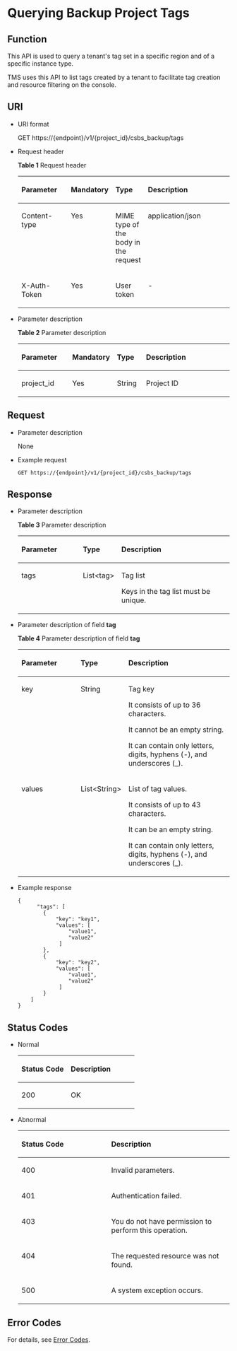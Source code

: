 # Querying Backup Project Tags<a name="EN-US_TOPIC_0098635091"></a>

## Function<a name="section43678285"></a>

This API is used to query a tenant's tag set in a specific region and of a specific instance type.

TMS uses this API to list tags created by a tenant to facilitate tag creation and resource filtering on the console.

## URI<a name="section57560251"></a>

-   URI format

    GET https://\{endpoint\}/v1/\{project\_id\}/csbs\_backup/tags

-   Request header

    **Table  1**  Request header

    <a name="table57317854"></a>
    <table><thead align="left"><tr id="row16062491"><th class="cellrowborder" valign="top" width="24.752475247524753%" id="mcps1.2.5.1.1"><p id="p209623317216"><a name="p209623317216"></a><a name="p209623317216"></a>Parameter</p>
    </th>
    <th class="cellrowborder" valign="top" width="15.841584158415841%" id="mcps1.2.5.1.2"><p id="p15962193221"><a name="p15962193221"></a><a name="p15962193221"></a>Mandatory</p>
    </th>
    <th class="cellrowborder" valign="top" width="13.861386138613863%" id="mcps1.2.5.1.3"><p id="p99783315213"><a name="p99783315213"></a><a name="p99783315213"></a>Type</p>
    </th>
    <th class="cellrowborder" valign="top" width="45.54455445544555%" id="mcps1.2.5.1.4"><p id="p6978835213"><a name="p6978835213"></a><a name="p6978835213"></a>Description</p>
    </th>
    </tr>
    </thead>
    <tbody><tr id="row18787345"><td class="cellrowborder" valign="top" width="24.752475247524753%" headers="mcps1.2.5.1.1 "><p id="p45380005"><a name="p45380005"></a><a name="p45380005"></a>Content-type</p>
    </td>
    <td class="cellrowborder" valign="top" width="15.841584158415841%" headers="mcps1.2.5.1.2 "><p id="p639019461246"><a name="p639019461246"></a><a name="p639019461246"></a>Yes</p>
    </td>
    <td class="cellrowborder" valign="top" width="13.861386138613863%" headers="mcps1.2.5.1.3 "><p id="p51901789"><a name="p51901789"></a><a name="p51901789"></a>MIME type of the body in the request</p>
    </td>
    <td class="cellrowborder" valign="top" width="45.54455445544555%" headers="mcps1.2.5.1.4 "><p id="p17266011"><a name="p17266011"></a><a name="p17266011"></a>application/json</p>
    </td>
    </tr>
    <tr id="row21176375"><td class="cellrowborder" valign="top" width="24.752475247524753%" headers="mcps1.2.5.1.1 "><p id="p37564794"><a name="p37564794"></a><a name="p37564794"></a>X-Auth-Token</p>
    </td>
    <td class="cellrowborder" valign="top" width="15.841584158415841%" headers="mcps1.2.5.1.2 "><p id="p14388146944"><a name="p14388146944"></a><a name="p14388146944"></a>Yes</p>
    </td>
    <td class="cellrowborder" valign="top" width="13.861386138613863%" headers="mcps1.2.5.1.3 "><p id="p22849445"><a name="p22849445"></a><a name="p22849445"></a>User token</p>
    </td>
    <td class="cellrowborder" valign="top" width="45.54455445544555%" headers="mcps1.2.5.1.4 "><p id="p61118933"><a name="p61118933"></a><a name="p61118933"></a>-</p>
    </td>
    </tr>
    </tbody>
    </table>


-   Parameter description

    **Table  2**  Parameter description

    <a name="table31437385"></a>
    <table><thead align="left"><tr id="row54135154"><th class="cellrowborder" valign="top" width="25%" id="mcps1.2.5.1.1"><p id="p131182811236"><a name="p131182811236"></a><a name="p131182811236"></a>Parameter</p>
    </th>
    <th class="cellrowborder" valign="top" width="15%" id="mcps1.2.5.1.2"><p id="p412281238"><a name="p412281238"></a><a name="p412281238"></a>Mandatory</p>
    </th>
    <th class="cellrowborder" valign="top" width="14.000000000000002%" id="mcps1.2.5.1.3"><p id="p191192822317"><a name="p191192822317"></a><a name="p191192822317"></a>Type</p>
    </th>
    <th class="cellrowborder" valign="top" width="46%" id="mcps1.2.5.1.4"><p id="p1217928162315"><a name="p1217928162315"></a><a name="p1217928162315"></a>Description</p>
    </th>
    </tr>
    </thead>
    <tbody><tr id="row29261955"><td class="cellrowborder" valign="top" width="25%" headers="mcps1.2.5.1.1 "><p id="p21408163"><a name="p21408163"></a><a name="p21408163"></a>project_id</p>
    </td>
    <td class="cellrowborder" valign="top" width="15%" headers="mcps1.2.5.1.2 "><p id="p56339623"><a name="p56339623"></a><a name="p56339623"></a>Yes</p>
    </td>
    <td class="cellrowborder" valign="top" width="14.000000000000002%" headers="mcps1.2.5.1.3 "><p id="p106744"><a name="p106744"></a><a name="p106744"></a>String</p>
    </td>
    <td class="cellrowborder" valign="top" width="46%" headers="mcps1.2.5.1.4 "><p id="p65779720"><a name="p65779720"></a><a name="p65779720"></a>Project ID</p>
    </td>
    </tr>
    </tbody>
    </table>


## Request<a name="section48280214"></a>

-   Parameter description

    None


-   Example request

    ```
    GET https://{endpoint}/v1/{project_id}/csbs_backup/tags
    ```


## Response<a name="section31868743"></a>

-   Parameter description

    **Table  3**  Parameter description

    <a name="table22647000"></a>
    <table><thead align="left"><tr id="row39481153"><th class="cellrowborder" valign="top" width="29.409999999999997%" id="mcps1.2.4.1.1"><p id="p111763222313"><a name="p111763222313"></a><a name="p111763222313"></a>Parameter</p>
    </th>
    <th class="cellrowborder" valign="top" width="16.470000000000002%" id="mcps1.2.4.1.2"><p id="p517153214237"><a name="p517153214237"></a><a name="p517153214237"></a>Type</p>
    </th>
    <th class="cellrowborder" valign="top" width="54.120000000000005%" id="mcps1.2.4.1.3"><p id="p51773292320"><a name="p51773292320"></a><a name="p51773292320"></a>Description</p>
    </th>
    </tr>
    </thead>
    <tbody><tr id="row14925917"><td class="cellrowborder" valign="top" width="29.409999999999997%" headers="mcps1.2.4.1.1 "><p id="p1039755"><a name="p1039755"></a><a name="p1039755"></a>tags</p>
    </td>
    <td class="cellrowborder" valign="top" width="16.470000000000002%" headers="mcps1.2.4.1.2 "><p id="p17111334"><a name="p17111334"></a><a name="p17111334"></a>List&lt;tag&gt;</p>
    </td>
    <td class="cellrowborder" valign="top" width="54.120000000000005%" headers="mcps1.2.4.1.3 "><p id="p43840789"><a name="p43840789"></a><a name="p43840789"></a>Tag list</p>
    <p id="p35151347750"><a name="p35151347750"></a><a name="p35151347750"></a>Keys in the tag list must be unique.</p>
    </td>
    </tr>
    </tbody>
    </table>

-   Parameter description of field  **tag**

    **Table  4**  Parameter description of field  **tag**

    <a name="table61443009"></a>
    <table><thead align="left"><tr id="row39972798"><th class="cellrowborder" valign="top" width="29.409999999999997%" id="mcps1.2.4.1.1"><p id="p434518458234"><a name="p434518458234"></a><a name="p434518458234"></a>Parameter</p>
    </th>
    <th class="cellrowborder" valign="top" width="16.470000000000002%" id="mcps1.2.4.1.2"><p id="p3345144562316"><a name="p3345144562316"></a><a name="p3345144562316"></a>Type</p>
    </th>
    <th class="cellrowborder" valign="top" width="54.120000000000005%" id="mcps1.2.4.1.3"><p id="p33451245132318"><a name="p33451245132318"></a><a name="p33451245132318"></a>Description</p>
    </th>
    </tr>
    </thead>
    <tbody><tr id="row9701936"><td class="cellrowborder" valign="top" width="29.409999999999997%" headers="mcps1.2.4.1.1 "><p id="p47659360"><a name="p47659360"></a><a name="p47659360"></a>key</p>
    </td>
    <td class="cellrowborder" valign="top" width="16.470000000000002%" headers="mcps1.2.4.1.2 "><p id="p35202932"><a name="p35202932"></a><a name="p35202932"></a>String</p>
    </td>
    <td class="cellrowborder" valign="top" width="54.120000000000005%" headers="mcps1.2.4.1.3 "><p id="p32865237"><a name="p32865237"></a><a name="p32865237"></a>Tag key</p>
    <p id="p7327206587"><a name="p7327206587"></a><a name="p7327206587"></a>It consists of up to 36 characters.</p>
    <p id="p145821075819"><a name="p145821075819"></a><a name="p145821075819"></a>It cannot be an empty string.</p>
    <p id="p14766132412516"><a name="p14766132412516"></a><a name="p14766132412516"></a>It can contain only letters, digits, hyphens (-), and underscores (_).</p>
    </td>
    </tr>
    <tr id="row27351677"><td class="cellrowborder" valign="top" width="29.409999999999997%" headers="mcps1.2.4.1.1 "><p id="p893371"><a name="p893371"></a><a name="p893371"></a>values</p>
    </td>
    <td class="cellrowborder" valign="top" width="16.470000000000002%" headers="mcps1.2.4.1.2 "><p id="p5254266"><a name="p5254266"></a><a name="p5254266"></a>List&lt;String&gt;</p>
    </td>
    <td class="cellrowborder" valign="top" width="54.120000000000005%" headers="mcps1.2.4.1.3 "><p id="p22942434"><a name="p22942434"></a><a name="p22942434"></a>List of tag values.</p>
    <p id="p8808725135910"><a name="p8808725135910"></a><a name="p8808725135910"></a>It consists of up to 43 characters.</p>
    <p id="p919321595"><a name="p919321595"></a><a name="p919321595"></a>It can be an empty string.</p>
    <p id="p163811127183219"><a name="p163811127183219"></a><a name="p163811127183219"></a>It can contain only letters, digits, hyphens (-), and underscores (_).</p>
    </td>
    </tr>
    </tbody>
    </table>

-   Example response

    ```
    {
          "tags": [
            {
                "key": "key1",
                "values": [
                    "value1",
                    "value2"
                 ]
            },
            {
                "key": "key2",
                "values": [
                    "value1",
                    "value2"
                 ]
            }
        ]
    }
    ```


## Status Codes<a name="section18383231"></a>

-   Normal

    <a name="table813059"></a>
    <table><thead align="left"><tr id="row27516461"><th class="cellrowborder" valign="top" width="42.42%" id="mcps1.1.3.1.1"><p id="p14240860"><a name="p14240860"></a><a name="p14240860"></a>Status Code</p>
    </th>
    <th class="cellrowborder" valign="top" width="57.58%" id="mcps1.1.3.1.2"><p id="p12659036"><a name="p12659036"></a><a name="p12659036"></a>Description</p>
    </th>
    </tr>
    </thead>
    <tbody><tr id="row18749013"><td class="cellrowborder" valign="top" width="42.42%" headers="mcps1.1.3.1.1 "><p id="p42275054"><a name="p42275054"></a><a name="p42275054"></a>200</p>
    </td>
    <td class="cellrowborder" valign="top" width="57.58%" headers="mcps1.1.3.1.2 "><p id="p1727311"><a name="p1727311"></a><a name="p1727311"></a>OK</p>
    </td>
    </tr>
    </tbody>
    </table>

-   Abnormal

    <a name="table5694497"></a>
    <table><thead align="left"><tr id="row38964203"><th class="cellrowborder" valign="top" width="42.42%" id="mcps1.1.3.1.1"><p id="p1983898"><a name="p1983898"></a><a name="p1983898"></a>Status Code</p>
    </th>
    <th class="cellrowborder" valign="top" width="57.58%" id="mcps1.1.3.1.2"><p id="p26478045"><a name="p26478045"></a><a name="p26478045"></a>Description</p>
    </th>
    </tr>
    </thead>
    <tbody><tr id="row64346909"><td class="cellrowborder" valign="top" width="42.42%" headers="mcps1.1.3.1.1 "><p id="p44717121"><a name="p44717121"></a><a name="p44717121"></a>400</p>
    </td>
    <td class="cellrowborder" valign="top" width="57.58%" headers="mcps1.1.3.1.2 "><p id="p65317042"><a name="p65317042"></a><a name="p65317042"></a>Invalid parameters.</p>
    </td>
    </tr>
    <tr id="row50982466"><td class="cellrowborder" valign="top" width="42.42%" headers="mcps1.1.3.1.1 "><p id="p35939088"><a name="p35939088"></a><a name="p35939088"></a>401</p>
    </td>
    <td class="cellrowborder" valign="top" width="57.58%" headers="mcps1.1.3.1.2 "><p id="p25385055"><a name="p25385055"></a><a name="p25385055"></a>Authentication failed.</p>
    </td>
    </tr>
    <tr id="row27138911"><td class="cellrowborder" valign="top" width="42.42%" headers="mcps1.1.3.1.1 "><p id="p50768145"><a name="p50768145"></a><a name="p50768145"></a>403</p>
    </td>
    <td class="cellrowborder" valign="top" width="57.58%" headers="mcps1.1.3.1.2 "><p id="p18579096"><a name="p18579096"></a><a name="p18579096"></a>You do not have permission to perform this operation.</p>
    </td>
    </tr>
    <tr id="row32994143"><td class="cellrowborder" valign="top" width="42.42%" headers="mcps1.1.3.1.1 "><p id="p55279936"><a name="p55279936"></a><a name="p55279936"></a>404</p>
    </td>
    <td class="cellrowborder" valign="top" width="57.58%" headers="mcps1.1.3.1.2 "><p id="p48489833"><a name="p48489833"></a><a name="p48489833"></a>The requested resource was not found.</p>
    </td>
    </tr>
    <tr id="row33755321"><td class="cellrowborder" valign="top" width="42.42%" headers="mcps1.1.3.1.1 "><p id="p49826466"><a name="p49826466"></a><a name="p49826466"></a>500</p>
    </td>
    <td class="cellrowborder" valign="top" width="57.58%" headers="mcps1.1.3.1.2 "><p id="p9411944"><a name="p9411944"></a><a name="p9411944"></a>A system exception occurs.</p>
    </td>
    </tr>
    </tbody>
    </table>


## Error Codes<a name="section61541938486"></a>

For details, see  [Error Codes](error-codes.md).

